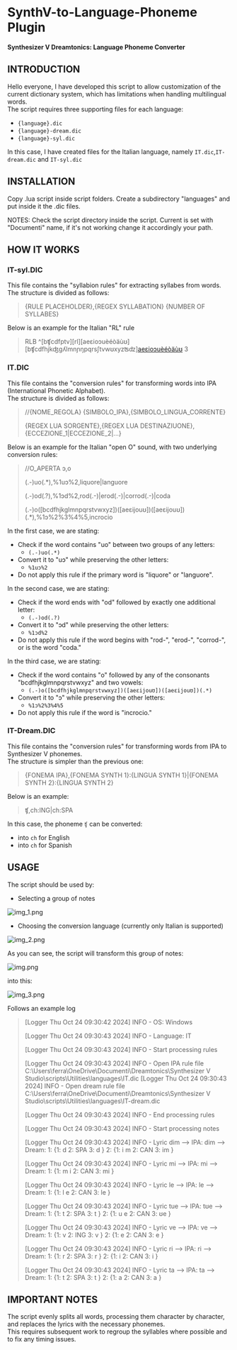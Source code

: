 # SynthV-to-Language-Phoneme Plugin
**Synthesizer V Dreamtonics: Language Phoneme Converter**

## INTRODUCTION

Hello everyone, I have developed this script to allow customization of the current dictionary system, which has limitations when handling multilingual words.  
The script requires three supporting files for each language:
- `{language}.dic`
- `{language}-dream.dic`
- `{language}-syl.dic`

In this case, I have created files for the Italian language, namely `IT.dic`,`IT-dream.dic` and `IT-syl.dic`

## INSTALLATION

Copy .lua script inside script folders.
Create a subdirectory "languages" and put inside it the .dic files.

NOTES: Check the script directory inside the script.
Current is set with "Documenti" name, if it's not working change it accordingly your path.

## HOW IT WORKS

### IT-syl.DIC
This file contains the "syllabion rules" for extracting syllabes from words.
The structure is divided as follows:

> {RULE PLACEHOLDER},{REGEX SYLLABATION} {NUMBER OF SYLLABES}

Below is an example for the Italian "RL" rule

> RLB ^[bʧcdfptv][rl][aeɛioɔuèéòäùʊ][bʧcdfhjkʤgʎlmnɲŋpqrsʃtvwʊxyzʦʣ][aeɛioɔuèéòäùʊ](.*) 3

### IT.DIC
This file contains the "conversion rules" for transforming words into IPA (International Phonetic Alphabet).  
The structure is divided as follows:

> //{NOME_REGOLA}  {SIMBOLO_IPA},{SIMBOLO_LINGUA_CORRENTE}
> 
> {REGEX LUA SORGENTE},{REGEX LUA DESTINAZIUONE},{ECCEZIONE_1|ECCEZIONE_2|...}


Below is an example for the Italian "open O" sound, with two underlying conversion rules:

> //O_APERTA ɔ,o
>
> (.-)uo(.*),%1uɔ%2,liquore|languore
> 
> (.-)od(.?),%1ɔd%2,rod(.-)|erod(.-)|corrod(.-)|coda
> 
> (.-)o([bcdfhjkglmnpqrstvwxyz])([aeɛijouʊ])([aeɛijouʊ])(.*),%1ɔ%2%3%4%5,incrocio



In the first case, we are stating:
* Check if the word contains "uo" between two groups of any letters:
    * `(.-)uo(.*)`
* Convert it to "uɔ" while preserving the other letters:
    * `%1uɔ%2`
* Do not apply this rule if the primary word is "liquore" or "languore".

In the second case, we are stating:
* Check if the word ends with "od" followed by exactly one additional letter:
    * `(.-)od(.?)`
* Convert it to "ɔd" while preserving the other letters:
    * `%1ɔd%2`
* Do not apply this rule if the word begins with "rod-", "erod-", "corrod-", or is the word "coda."

In the third case, we are stating:
* Check if the word contains "o" followed by any of the consonants "bcdfhjkglmnpqrstvwxyz" and two vowels:
    * `(.-)o([bcdfhjkglmnpqrstvwxyz])([aeɛijouʊ])([aeɛijouʊ])(.*)`
* Convert it to "ɔ" while preserving the other letters:
    * `%1ɔ%2%3%4%5`
* Do not apply this rule if the word is "incrocio."



### IT-Dream.DIC
This file contains the "conversion rules" for transforming words from IPA to Synthesizer V phonemes.  
The structure is simpler than the previous one:

> {FONEMA IPA},{FONEMA SYNTH 1}:{LINGUA SYNTH 1}|{FONEMA SYNTH 2}:{LINGUA SYNTH 2}


Below is an example:

> ʧ,ch:ING|ch:SPA

In this case, the phoneme `ʧ` can be converted:
* into `ch` for English
* into `ch` for Spanish

## USAGE

The script should be used by:
* Selecting a group of notes

![img_1.png](resources/img_1.png)

* Choosing the conversion language (currently only Italian is supported)

![img_2.png](resources/img_2.png)

As you can see, the script will transform this group of notes:

![img.png](resources/img.png)

into this:

![img_3.png](resources/img_3.png)


Follows an example log

>[Logger Thu Oct 24 09:30:42 2024] INFO  - OS: Windows
> 
>[Logger Thu Oct 24 09:30:43 2024] INFO  - Language: IT
>
>[Logger Thu Oct 24 09:30:43 2024] INFO  - Start processing rules
>
>[Logger Thu Oct 24 09:30:43 2024] INFO  - Open IPA rule file C:\Users\ferra\OneDrive\Documenti\Dreamtonics\Synthesizer V Studio\scripts\Utilities\languages\IT.dic
>[Logger Thu Oct 24 09:30:43 2024] INFO  - Open dream rule file C:\Users\ferra\OneDrive\Documenti\Dreamtonics\Synthesizer V Studio\scripts\Utilities\languages\IT-dream.dic
>
>[Logger Thu Oct 24 09:30:43 2024] INFO  - End processing rules
>
>[Logger Thu Oct 24 09:30:43 2024] INFO  - Start processing notes
>
>[Logger Thu Oct 24 09:30:43 2024] INFO  - Lyric dim --> IPA: dim --> Dream: 1: {1: d 2: SPA 3: d } 2: {1: i m 2: CAN 3: im }
>
>[Logger Thu Oct 24 09:30:43 2024] INFO  - Lyric mi --> IPA: mi --> Dream: 1: {1: m i 2: CAN 3: mi }
>
>[Logger Thu Oct 24 09:30:43 2024] INFO  - Lyric le --> IPA: le --> Dream: 1: {1: l e 2: CAN 3: le }
>
>
>[Logger Thu Oct 24 09:30:43 2024] INFO  - Lyric tue --> IPA: tʊe --> Dream: 1: {1: t 2: SPA 3: t } 2: {1: u e 2: CAN 3: ʊe }
>
>[Logger Thu Oct 24 09:30:43 2024] INFO  - Lyric ve --> IPA: ve --> Dream: 1: {1: v 2: ING 3: v } 2: {1: e 2: CAN 3: e }
>
>[Logger Thu Oct 24 09:30:43 2024] INFO  - Lyric ri --> IPA: ri --> Dream: 1: {1: r 2: SPA 3: r } 2: {1: i 2: CAN 3: i }
>
>[Logger Thu Oct 24 09:30:43 2024] INFO  - Lyric ta --> IPA: ta --> Dream: 1: {1: t 2: SPA 3: t } 2: {1: a 2: CAN 3: a }


## IMPORTANT NOTES
The script evenly splits all words, processing them character by character, and replaces the lyrics with the necessary phonemes.  
This requires subsequent work to regroup the syllables where possible and to fix any timing issues.  
